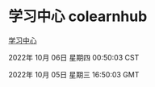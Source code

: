 # 学习中心 colearnhub
[学习中心](http://27.19.32.34:56308/colearnhub/)

2022年 10月 06日 星期四 00:50:03 CST

2022年 10月 05日 星期三 16:50:03 GMT
